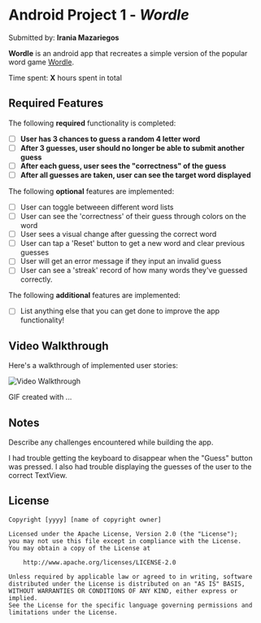 # Android Project 1 - *Wordle*

Submitted by: **Irania Mazariegos**

**Wordle** is an android app that recreates a simple version of the popular word game [Wordle](https://www.nytimes.com/games/wordle/index.html). 

Time spent: **X** hours spent in total

## Required Features

The following **required** functionality is completed:

- [ ] **User has 3 chances to guess a random 4 letter word**
- [ ] **After 3 guesses, user should no longer be able to submit another guess**
- [ ] **After each guess, user sees the "correctness" of the guess**
- [ ] **After all guesses are taken, user can see the target word displayed**

The following **optional** features are implemented:

- [ ] User can toggle betweeen different word lists
- [ ] User can see the 'correctness' of their guess through colors on the word 
- [ ] User sees a visual change after guessing the correct word
- [ ] User can tap a 'Reset' button to get a new word and clear previous guesses
- [ ] User will get an error message if they input an invalid guess
- [ ] User can see a 'streak' record of how many words they've guessed correctly.

The following **additional** features are implemented:

* [ ] List anything else that you can get done to improve the app functionality!

## Video Walkthrough

Here's a walkthrough of implemented user stories:

<img src='http://i.imgur.com/link/to/your/gif/file.gif' title='Video Walkthrough' width='' alt='Video Walkthrough' />

<!-- Replace this with whatever GIF tool you used! -->
GIF created with ...  
<!-- Recommended tools:
[Kap](https://getkap.co/) for macOS
[ScreenToGif](https://www.screentogif.com/) for Windows
[peek](https://github.com/phw/peek) for Linux. -->

## Notes

Describe any challenges encountered while building the app.

I had trouble getting the keyboard to disappear when the "Guess" button was pressed. I also had trouble displaying the guesses of the user to the correct TextView. 

## License

    Copyright [yyyy] [name of copyright owner]

    Licensed under the Apache License, Version 2.0 (the "License");
    you may not use this file except in compliance with the License.
    You may obtain a copy of the License at

        http://www.apache.org/licenses/LICENSE-2.0

    Unless required by applicable law or agreed to in writing, software
    distributed under the License is distributed on an "AS IS" BASIS,
    WITHOUT WARRANTIES OR CONDITIONS OF ANY KIND, either express or implied.
    See the License for the specific language governing permissions and
    limitations under the License.
